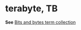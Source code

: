 # terabyte, TB

**See** [Bits and bytes term collection](~/a-z-word-list-term-collections/term-collections/bits-bytes-terms.md)
